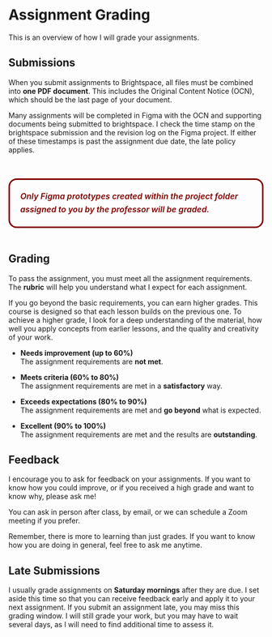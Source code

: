# Assignment Grading

This is an overview of how I will grade your assignments.

## Submissions

When you submit assignments to Brightspace, all files must be combined into **one PDF document**. This includes the Original Content Notice (OCN), which should be the last page of your document.

Many assignments will be completed in Figma with the OCN and supporting documents being submitted to brightspace. I check the time stamp on the brightspace submission and the revision log on the Figma project. If either of these timestamps is past the assignment due date, the late policy applies.

<p style="border: 3px solid maroon; border-radius: 1em; padding: 1.25em; margin: 3em 0; font-size: 1.15em; font-weight: 600; color: maroon; line-height: 1.6;">
    <em>Only Figma prototypes created within the project folder assigned to you by the professor will be graded.</em>
  </p>

## Grading

To pass the assignment, you must meet all the assignment requirements. The **rubric** will help you understand what I expect for each assignment.

If you go beyond the basic requirements, you can earn higher grades. This course is designed so that each lesson builds on the previous one. To achieve a higher grade, I look for a deep understanding of the material, how well you apply concepts from earlier lessons, and the quality and creativity of your work.

- **Needs improvement (up to 60%)**  
  The assignment requirements are **not met**.

- **Meets criteria (60% to 80%)**  
  The assignment requirements are met in a **satisfactory** way.

- **Exceeds expectations (80% to 90%)**  
  The assignment requirements are met and **go beyond** what is expected.

- **Excellent (90% to 100%)**  
  The assignment requirements are met and the results are **outstanding**.

## Feedback

I encourage you to ask for feedback on your assignments. If you want to know how you could improve, or if you received a high grade and want to know why, please ask me!

You can ask in person after class, by email, or we can schedule a Zoom meeting if you prefer.

Remember, there is more to learning than just grades. If you want to know how you are doing in general, feel free to ask me anytime.

## Late Submissions

I usually grade assignments on **Saturday mornings** after they are due. I set aside this time so that you can receive feedback early and apply it to your next assignment. If you submit an assignment late, you may miss this grading window. I will still grade your work, but you may have to wait several days, as I will need to find additional time to assess it.
